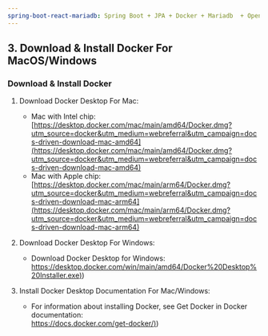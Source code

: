 ```yaml
---
spring-boot-react-mariadb: Spring Boot + JPA + Docker + Mariadb  + Openjdk + Maven+ MacOS in  Visual Studio Code 
---
```



## 3. Download & Install Docker For MacOS/Windows

### Download & Install Docker
1.  Download Docker Desktop For Mac:
    - Mac with Intel chip:  
      [https://desktop.docker.com/mac/main/amd64/Docker.dmg?utm_source=docker&utm_medium=webreferral&utm_campaign=docs-driven-download-mac-amd64](https://desktop.docker.com/mac/main/amd64/Docker.dmg?utm_source=docker&utm_medium=webreferral&utm_campaign=docs-driven-download-mac-amd64)
    - Mac with Apple chip:  
      [https://desktop.docker.com/mac/main/arm64/Docker.dmg?utm_source=docker&utm_medium=webreferral&utm_campaign=docs-driven-download-mac-arm64](https://desktop.docker.com/mac/main/arm64/Docker.dmg?utm_source=docker&utm_medium=webreferral&utm_campaign=docs-driven-download-mac-arm64)

2.  Download Docker Desktop For Windows:
    - Download Docker Desktop for Windows:  
      [https://desktop.docker.com/win/main/amd64/Docker%20Desktop%20Installer.exe)](https://desktop.docker.com/win/main/amd64/Docker%20Desktop%20Installer.exe))

3.  Install Docker Desktop Documentation For Mac/Windows:
    - For information about installing Docker, see Get Docker in Docker documentation:  
      [https://docs.docker.com/get-docker/)](https://docs.docker.com/get-docker/))  
